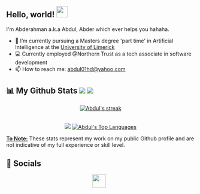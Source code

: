 ## Hello, world! <img src="https://github.com/nixin72/nixin72/blob/master/wave.gif" height="30" width="30">

I'm Abderahman a.k.a Abdul, Abder which ever helps you hahaha.

- 🎒 I’m currently pursuing a Masters degree 'part time' in Artificial Intelligence at the [University of Limerick](https://www.ul.ie/)
- 💻 Currently employed @Northern Trust as a tech associate in software development
- 📫 How to reach me: <a href='mailto:abdul01hd@yahoo.com'>abdul01hd@yahoo.com </a>

## 📊 My Github Stats <a href='https://github.com/abduldevlab?tab=followers'><img src='https://img.shields.io/github/followers/abduldevlab?label=Followers&style=social'></a> <a href='https://github.com/abduldevlab'><img src='https://komarev.com/ghpvc/?username=abduldevlab'></a>
<p align="center">
    <a href="https://github.com/anuraghazra/github-readme-stats">
        <img title="🔥 Get streak stats for your profile at git.io/streak-stats" alt="Abdul's streak" src="https://streak-stats.demolab.com/?user=abduldevlab&theme=chartreuse-dark&hide_border=true&bg_color=30363D"/>
    </a>
</p>
<p align="center">
  <br/>
  <a href='https://github.com/anuraghazra/github-readme-stats'><img src='https://github-readme-stats.vercel.app/api?username=abduldevlab&count_private=true&layout=compact&theme=great-gatsby&show_icons=true&hide_border=true&bg_color=0D1117'></a>
  <a href="https://github.com/anuraghazra/github-readme-stats"><img alt="Abdul's Top Languages" src="https://github-readme-stats.vercel.app/api/top-langs/?username=abduldevlab&langs_count=8&count_private=true&layout=compact&theme=midnight-purple&hide_border=true&bg_color=0D1117&show_icons=true" /></a>
  <p><u><b>To Note:</b></u> These stats represent my work on my public Github profile and are not indicative of my full experience or skill level.</p>
</p>

## 📲 Socials
<p align='center'>
  <a href='https://www.linkedin.com/in/abder-h-244940193/'><img src='https://www.iconfinder.com/icons/5296501/download/svg/128' style='height:36px;width:36px;'/></a>&nbsp;&nbsp;
  <!-- <a href='https://twitter.com/'><img src='https://www.iconfinder.com/icons/5296514/download/svg/128' style='height:36px;width:36px;' /></a>&nbsp;&nbsp;
  <a href='https://www.instagram.com//'><img src='https://www.iconfinder.com/icons/5296765/download/svg/128' style='height:36px;width:36px;' /></a>&nbsp;&nbsp;
  <a href='https://www.youtube.com/channel/UCcZAfX7FlHBgD2Wi7xQWfMw'><img src='https://www.iconfinder.com/icons/5296521/download/svg/128' style='height:36px;width:36px;' /></a> -->
</p>